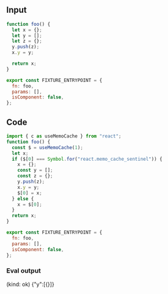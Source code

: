 
## Input

```javascript
function foo() {
  let x = {};
  let y = [];
  let z = {};
  y.push(z);
  x.y = y;

  return x;
}

export const FIXTURE_ENTRYPOINT = {
  fn: foo,
  params: [],
  isComponent: false,
};

```

## Code

```javascript
import { c as useMemoCache } from "react";
function foo() {
  const $ = useMemoCache(1);
  let x;
  if ($[0] === Symbol.for("react.memo_cache_sentinel")) {
    x = {};
    const y = [];
    const z = {};
    y.push(z);
    x.y = y;
    $[0] = x;
  } else {
    x = $[0];
  }
  return x;
}

export const FIXTURE_ENTRYPOINT = {
  fn: foo,
  params: [],
  isComponent: false,
};

```
      
### Eval output
(kind: ok) {"y":[{}]}